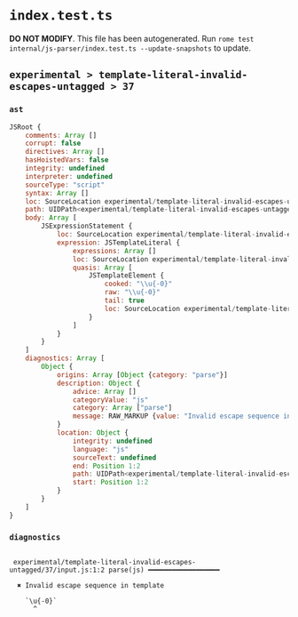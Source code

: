 # `index.test.ts`

**DO NOT MODIFY**. This file has been autogenerated. Run `rome test internal/js-parser/index.test.ts --update-snapshots` to update.

## `experimental > template-literal-invalid-escapes-untagged > 37`

### `ast`

```javascript
JSRoot {
	comments: Array []
	corrupt: false
	directives: Array []
	hasHoistedVars: false
	integrity: undefined
	interpreter: undefined
	sourceType: "script"
	syntax: Array []
	loc: SourceLocation experimental/template-literal-invalid-escapes-untagged/37/input.js 1:0-1:8
	path: UIDPath<experimental/template-literal-invalid-escapes-untagged/37/input.js>
	body: Array [
		JSExpressionStatement {
			loc: SourceLocation experimental/template-literal-invalid-escapes-untagged/37/input.js 1:0-1:8
			expression: JSTemplateLiteral {
				expressions: Array []
				loc: SourceLocation experimental/template-literal-invalid-escapes-untagged/37/input.js 1:0-1:8
				quasis: Array [
					JSTemplateElement {
						cooked: "\\u{-0}"
						raw: "\\u{-0}"
						tail: true
						loc: SourceLocation experimental/template-literal-invalid-escapes-untagged/37/input.js 1:1-1:7
					}
				]
			}
		}
	]
	diagnostics: Array [
		Object {
			origins: Array [Object {category: "parse"}]
			description: Object {
				advice: Array []
				categoryValue: "js"
				category: Array ["parse"]
				message: RAW_MARKUP {value: "Invalid escape sequence in template"}
			}
			location: Object {
				integrity: undefined
				language: "js"
				sourceText: undefined
				end: Position 1:2
				path: UIDPath<experimental/template-literal-invalid-escapes-untagged/37/input.js>
				start: Position 1:2
			}
		}
	]
}
```

### `diagnostics`

```

 experimental/template-literal-invalid-escapes-untagged/37/input.js:1:2 parse(js) ━━━━━━━━━━━━━━━━━━

  ✖ Invalid escape sequence in template

    `\u{-0}`
      ^


```
